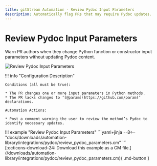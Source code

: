 ```yaml
---
title: gitStream Automation - Review Pydoc Input Parameters
description: Automatically flag PRs that may require Pydoc updates.
---
```

# Review Pydoc Input Parameters

<!-- --8<-- [start:example]-->
Warn PR authors when they change Python function or constructor input parameters without updating Pydoc content.


![Review Pydoc Input Parameters](/automations/integrations/pydoc/review-pydoc-parameters/review-pydoc-parameters.png)


!!! info "Configuration Description"

    Conditions (all must be true):
    
    * The PR changes one or more input parameters in Python methods.
    * The PR lacks changes to ‘[@param](https://github.com/param)’ declarations.
    
    Automation Actions:
    
    * Post a comment warning the user to review the method’s Pydoc to identify necessary updates.

<div class="automationExample" markdown="1">
!!! example "Review Pydoc Input Parameters"
    ```yaml+jinja
    --8<-- "docs/downloads/automation-library/integrations/pydoc/review_pydoc_parameters.cm"
    ```
    <div class="result" markdown>
      <span>
      [:octicons-download-24: Download this example as a CM file.](/downloads/automation-library/integrations/pydoc/review_pydoc_parameters.cm){ .md-button }
      </span>
    </div>
</div>
<!-- --8<-- [end:example]-->
